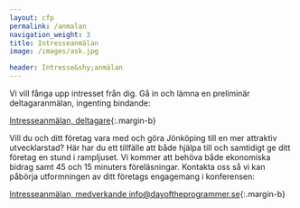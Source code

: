 ```yaml
---
layout: cfp
permalink: /anmalan
navigation_weight: 3
title: Intresseanmälan
image: /images/ask.jpg

header: Intresse&shy;anmälan
---
```


Vi vill fånga upp intresset från dig. Gå in och lämna en preliminär deltagaranmälan,
ingenting bindande: 

[Intresseanmälan, deltagare](https://docs.google.com/forms/d/e/1FAIpQLSduyPlbGC6YzGurNlBth0eZcL3fylTaZaoHnGqhbukspsisRg/viewform){:.margin-b}

Vill du och ditt företag vara med och göra Jönköping till en mer attraktiv utvecklarstad?
Här har du ett tillfälle att både hjälpa till och samtidigt ge ditt företag en stund i rampljuset.
Vi kommer att behöva både ekonomiska bidrag samt 45 och 15 minuters
föreläsningar.
Kontakta oss så vi kan påbörja utformningen av ditt företags engagemang i
konferensen:

[Intresseanmälan, medverkande info@dayoftheprogrammer.se](mailto:info@dayoftheprogrammer.se){:.margin-b}
